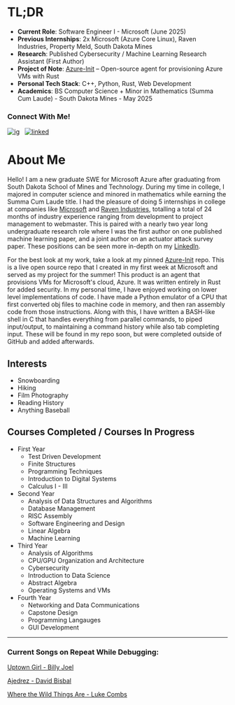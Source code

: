 # TL;DR
* **Current Role**: Software Engineer I - Microsoft (June 2025)
* **Previous Internships**: 2x Microsoft (Azure Core Linux), Raven Industries, Property Meld, South Dakota Mines
* **Research**: Published Cybersecurity / Machine Learning Research Assistant (First Author)
* **Project of Note**: [Azure-Init](https://github.com/Azure/azure-init/) – Open-source agent for provisioning Azure VMs with Rust
* **Personal Tech Stack**: C++, Python, Rust, Web Development
* **Academics**: BS Computer Science + Minor in Mathematics (Summa Cum Laude) - South Dakota Mines - May 2025

### Connect With Me!

[![ig][1.1]][1] &nbsp; [![linked][2.1]][2]

[1.1]: https://user-images.githubusercontent.com/91996442/162114571-0defc3f2-de17-439e-8935-e46897fc763e.png
[2.1]: https://user-images.githubusercontent.com/91996442/162114709-f35b048a-8efa-4b86-8074-d299a9006b9d.png


<!-- Links to social media accounts -->

[1]: https://instagram.com/cadejacobson/
[2]: https://www.linkedin.com/in/cadejacobson/

# About Me
Hello! I am a new graduate SWE for Microsoft Azure after graduating from South Dakota School of Mines and Technology.
During my time in college, I majored in computer science and minored in mathematics while earning the Summa Cum Laude title.
I had the pleasure of doing 5 internships in college at companies like [Microsoft](https://www.microsoft.com/en-us/) and [Raven Industries](https://www.ravenind.com/), totalling a total of 24 months of industry experience ranging from development to project management to webmaster.
This is paired with a nearly two year long undergraduate research role where I was the first author on one published machine learning paper, and a joint author on an actuator attack survey paper.
These positions can be seen more in-depth on my [LinkedIn](https://www.linkedin.com/in/cadejacobson/).

For the best look at my work, take a look at my pinned [Azure-Init](https://github.com/Azure/azure-init/) repo. 
This is a live open source repo that I created in my first week at Microsoft and served as my project for the summer! 
This product is an agent that provisions VMs for Microsoft's cloud, Azure. 
It was written entirely in Rust for added security. 
In my personal time, I have enjoyed working on lower level implementations of code. I have made a Python emulator of a CPU that first converted obj files to 
machine code in memory, and then ran assembly code from those instructions. 
Along with this, I have written a BASH-like shell in C that handles everything
from parallel commands, to piped input/output, to maintaining a command history while also tab completing input. These will be found in my repo soon, but were 
completed outside of GitHub and added afterwards.


## Interests
* Snowboarding
* Hiking
* Film Photography
* Reading History
* Anything Baseball

## Courses Completed / Courses In Progress
* First Year
  * Test Driven Development
  * Finite Structures
  * Programming Techniques
  * Introduction to Digital Systems
  * Calculus I - III
* Second Year
  * Analysis of Data Structures and Algorithms
  * Database Management
  * RISC Assembly
  * Software Engineering and Design
  * Linear Algebra
  * Machine Learning
* Third Year
  * Analysis of Algorithms
  * CPU/GPU Organization and Architecture
  * Cybersecurity
  * Introduction to Data Science
  * Abstract Algebra
  * Operating Systems and VMs
* Fourth Year
  * Networking and Data Communications
  * Capstone Design
  * Programming Langauges
  * GUI Development

- - - -

### Current Songs on Repeat While Debugging:
[Uptown Girl - Billy Joel](https://www.youtube.com/watch?v=hCuMWrfXG4E)

[Ajedrez - David Bisbal](https://www.youtube.com/watch?v=_II0eSK2d2I)

[Where the Wild Things Are - Luke Combs](https://www.youtube.com/watch?v=aoJwvnDuAR0)

